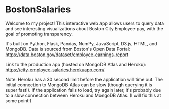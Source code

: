 # BostonSalaries 
Welcome to my project! This interactive web app allows users to query data and see interesting visualizations about Boston City Employee pay, with the goal of promoting transparency.

It's built on Python, Flask, Pandas, NumPy, JavaScript, D3.js, HTML, and MongoDB.
Data is sourced from Boston's Open Data Portal: https://data.boston.gov/dataset/employee-earnings-report

Link to the production app (hosted on MongoDB Atlas and Heroku): https://city-employee-salaries.herokuapp.com/

Note: Heroku has a 30 second limit before the application will time out. The initial connection to MongoDB Atlas can be slow (though querying it is super fast!). If the application fails to load, try again later, it's probably due to a slow connection between Heroku and MongoDB Atlas. (I will fix this at some point!)
